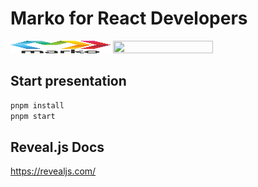 <p align="center">
  <h1 class="text-base">Marko for React Developers</h1>
  <div class="flex justify-center gap-16">
    <img
      src="https://raw.githubusercontent.com/marko-js/branding/master/marko-logo-small.png"
      width="160" height="20"
    />
    <img
      src="https://static-00.iconduck.com/assets.00/react-original-wordmark-icon-840x1024-vhmauxp6.png"
      width="160" height="20"
    />
  </div>
</p>

## Start presentation

```bash
pnpm install
pnpm start
```

## Reveal.js Docs

https://revealjs.com/
